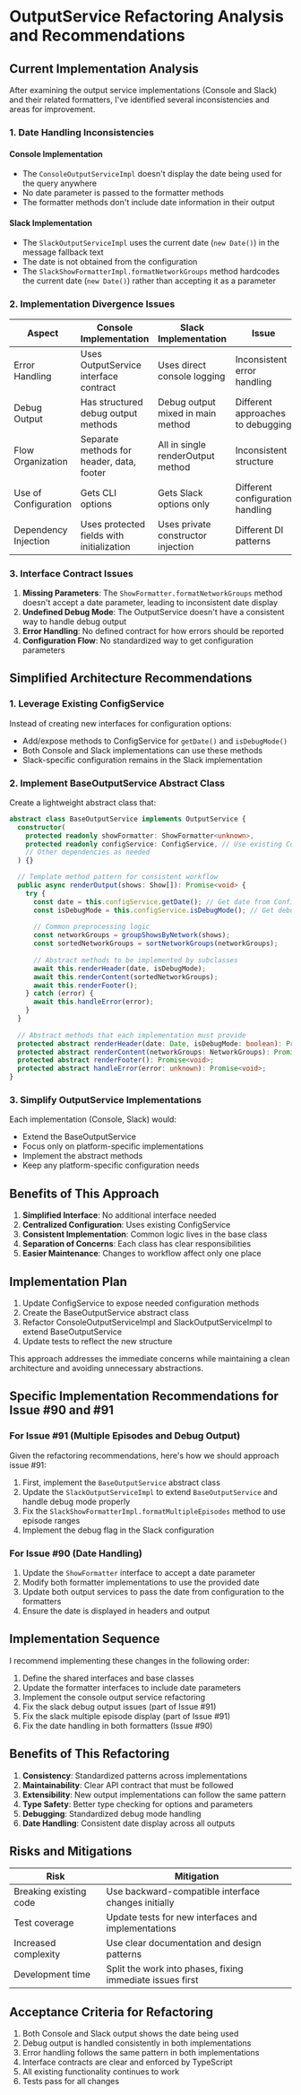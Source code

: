 # OutputService Refactoring Analysis and Recommendations

## Current Implementation Analysis

After examining the output service implementations (Console and Slack) and their related formatters, I've identified several inconsistencies and areas for improvement.

### 1. Date Handling Inconsistencies

#### Console Implementation
- The `ConsoleOutputServiceImpl` doesn't display the date being used for the query anywhere
- No date parameter is passed to the formatter methods
- The formatter methods don't include date information in their output

#### Slack Implementation
- The `SlackOutputServiceImpl` uses the current date (`new Date()`) in the message fallback text
- The date is not obtained from the configuration
- The `SlackShowFormatterImpl.formatNetworkGroups` method hardcodes the current date (`new Date()`) rather than accepting it as a parameter

### 2. Implementation Divergence Issues

| Aspect | Console Implementation | Slack Implementation | Issue |
|--------|------------------------|----------------------|-------|
| Error Handling | Uses OutputService interface contract | Uses direct console logging | Inconsistent error handling |
| Debug Output | Has structured debug output methods | Debug output mixed in main method | Different approaches to debugging |
| Flow Organization | Separate methods for header, data, footer | All in single renderOutput method | Inconsistent structure |
| Use of Configuration | Gets CLI options | Gets Slack options only | Different configuration handling |
| Dependency Injection | Uses protected fields with initialization | Uses private constructor injection | Different DI patterns |

### 3. Interface Contract Issues

1. **Missing Parameters**: The `ShowFormatter.formatNetworkGroups` method doesn't accept a date parameter, leading to inconsistent date display
2. **Undefined Debug Mode**: The OutputService doesn't have a consistent way to handle debug output
3. **Error Handling**: No defined contract for how errors should be reported
4. **Configuration Flow**: No standardized way to get configuration parameters

## Simplified Architecture Recommendations

### 1. Leverage Existing ConfigService

Instead of creating new interfaces for configuration options:

- Add/expose methods to ConfigService for `getDate()` and `isDebugMode()`
- Both Console and Slack implementations can use these methods
- Slack-specific configuration remains in the Slack implementation

### 2. Implement BaseOutputService Abstract Class

Create a lightweight abstract class that:

```typescript
abstract class BaseOutputService implements OutputService {
  constructor(
    protected readonly showFormatter: ShowFormatter<unknown>,
    protected readonly configService: ConfigService, // Use existing ConfigService
    // Other dependencies as needed
  ) {}

  // Template method pattern for consistent workflow
  public async renderOutput(shows: Show[]): Promise<void> {
    try {
      const date = this.configService.getDate(); // Get date from ConfigService
      const isDebugMode = this.configService.isDebugMode(); // Get debug mode from ConfigService
      
      // Common preprocessing logic
      const networkGroups = groupShowsByNetwork(shows);
      const sortedNetworkGroups = sortNetworkGroups(networkGroups);
      
      // Abstract methods to be implemented by subclasses
      await this.renderHeader(date, isDebugMode);
      await this.renderContent(sortedNetworkGroups);
      await this.renderFooter();
    } catch (error) {
      await this.handleError(error);
    }
  }
  
  // Abstract methods that each implementation must provide
  protected abstract renderHeader(date: Date, isDebugMode: boolean): Promise<void>;
  protected abstract renderContent(networkGroups: NetworkGroups): Promise<void>;
  protected abstract renderFooter(): Promise<void>;
  protected abstract handleError(error: unknown): Promise<void>;
}
```

### 3. Simplify OutputService Implementations

Each implementation (Console, Slack) would:
- Extend the BaseOutputService
- Focus only on platform-specific implementations
- Implement the abstract methods
- Keep any platform-specific configuration needs

## Benefits of This Approach

1. **Simplified Interface**: No additional interface needed
2. **Centralized Configuration**: Uses existing ConfigService
3. **Consistent Implementation**: Common logic lives in the base class
4. **Separation of Concerns**: Each class has clear responsibilities
5. **Easier Maintenance**: Changes to workflow affect only one place

## Implementation Plan

1. Update ConfigService to expose needed configuration methods
2. Create the BaseOutputService abstract class
3. Refactor ConsoleOutputServiceImpl and SlackOutputServiceImpl to extend BaseOutputService
4. Update tests to reflect the new structure

This approach addresses the immediate concerns while maintaining a clean architecture and avoiding unnecessary abstractions.

## Specific Implementation Recommendations for Issue #90 and #91

### For Issue #91 (Multiple Episodes and Debug Output)

Given the refactoring recommendations, here's how we should approach issue #91:

1. First, implement the `BaseOutputService` abstract class
2. Update the `SlackOutputServiceImpl` to extend `BaseOutputService` and handle debug mode properly
3. Fix the `SlackShowFormatterImpl.formatMultipleEpisodes` method to use episode ranges
4. Implement the debug flag in the Slack configuration

### For Issue #90 (Date Handling)

1. Update the `ShowFormatter` interface to accept a date parameter
2. Modify both formatter implementations to use the provided date
3. Update both output services to pass the date from configuration to the formatters
4. Ensure the date is displayed in headers and output

## Implementation Sequence

I recommend implementing these changes in the following order:

1. Define the shared interfaces and base classes
2. Update the formatter interfaces to include date parameters
3. Implement the console output service refactoring
4. Fix the slack debug output issues (part of Issue #91)
5. Fix the slack multiple episode display (part of Issue #91)
6. Fix the date handling in both formatters (Issue #90)

## Benefits of This Refactoring

1. **Consistency**: Standardized patterns across implementations
2. **Maintainability**: Clear API contract that must be followed
3. **Extensibility**: New output implementations can follow the same pattern
4. **Type Safety**: Better type checking for options and parameters
5. **Debugging**: Standardized debug mode handling
6. **Date Handling**: Consistent date display across all outputs

## Risks and Mitigations

| Risk | Mitigation |
|------|------------|
| Breaking existing code | Use backward-compatible interface changes initially |
| Test coverage | Update tests for new interfaces and implementations |
| Increased complexity | Use clear documentation and design patterns |
| Development time | Split the work into phases, fixing immediate issues first |

## Acceptance Criteria for Refactoring

1. Both Console and Slack output shows the date being used
2. Debug output is handled consistently in both implementations
3. Error handling follows the same pattern in both implementations
4. Interface contracts are clear and enforced by TypeScript
5. All existing functionality continues to work
6. Tests pass for all changes
